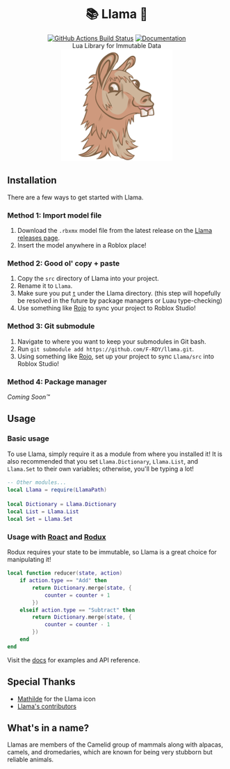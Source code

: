 <h1 align="center">📚 Llama 🦙</h1>
<div align="center">
	<a href="https://github.com/Frelerik/llama/actions"><img src="https://github.com/Frelerik/llama/workflows/CI/badge.svg" alt="GitHub Actions Build Status" /></a>
	<a href="https://frelerik.github.io/llama"><img src="https://img.shields.io/badge/docs-website-green.svg" alt="Documentation" /></a>
</div>
<div align="center">
	Lua Library for Immutable Data
</div>

<div align="center">
	<img src="docs/img/favicon.ico" width=256 height=256 alt="Llama"></img>
</div>

## Installation

There are a few ways to get started with Llama.

### Method 1: Import model file

1. Download the `.rbxmx` model file from the latest release on the [Llama releases page](https://github.com/F-RDY/llama/releases).
2. Insert the model anywhere in a Roblox place!

### Method 2: Good ol' copy + paste

1. Copy the `src` directory of Llama into your project.
2. Rename it to `Llama`.
3. Make sure you put [`t`](https://github.com/osyrisrblx/t) under the Llama directory. (this step will hopefully be resolved in the future by package managers or Luau type-checking)
4. Use something like [Rojo](https://github.com/rojo-rbx/rojo) to sync your project to Roblox Studio!

### Method 3: Git submodule

1. Navigate to where you want to keep your submodules in Git bash.
2. Run `git submodule add https://github.com/F-RDY/llama.git`.
3. Using something like [Rojo](https://github.com/rojo-rbx/rojo), set up your project to sync `Llama/src` into Roblox Studio!

### Method 4: Package manager

*Coming Soon™*

## Usage

### Basic usage

To use Llama, simply require it as a module from where you installed it! It is also recommended that you set `Llama.Dictionary`, `Llama.List`, and `Llama.Set` to their own variables; otherwise, you'll be typing a lot!

```lua
-- Other modules...
local Llama = require(LlamaPath)

local Dictionary = Llama.Dictionary
local List = Llama.List
local Set = Llama.Set
```

### Usage with [Roact](https://github.com/Roblox/roact/) and [Rodux](https://github.com/Roblox/rodux)

Rodux requires your state to be immutable, so Llama is a great choice for manipulating it!

```lua
local function reducer(state, action)
	if action.type == "Add" then
		return Dictionary.merge(state, {
			counter = counter + 1
		})
	elseif action.type == "Subtract" then
		return Dictionary.merge(state, {
			counter = counter - 1
		})
	end
end
```

Visit the [docs](https://frelerik.github.io/llama/) for examples and API reference.

## Special Thanks

- [Mathilde](https://www.instagram.com/httpsugars_/) for the Llama icon
- [Llama's contributors](https://github.com/Frelerik/llama/graphs/contributors)

## What's in a name?
Llamas are members of the Camelid group of mammals along with alpacas, camels, and dromedaries, which are known for being very stubborn but reliable animals.
